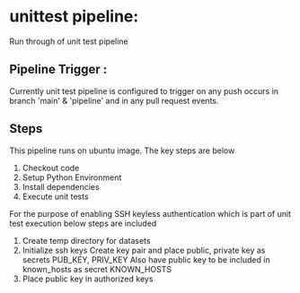 # unittest pipeline:
Run through of unit test pipeline

## Pipeline Trigger :
Currently unit test pipeline is configured to trigger on any push occurs in branch 'main' & 'pipeline' 
and in any pull request events.

## Steps
This pipeline runs on ubuntu image. The key steps are below

1. Checkout code
2. Setup Python Environment
3. Install dependencies
4. Execute unit tests

For the purpose of enabling SSH keyless authentication which is part of unit test execution below steps are included

1. Create temp directory for datasets
2. Initialize ssh keys
   Create key pair and place public, private key as secrets PUB_KEY, PRIV_KEY
   Also have public key to be included in known_hosts as secret KNOWN_HOSTS 
4. Place public key in authorized keys
